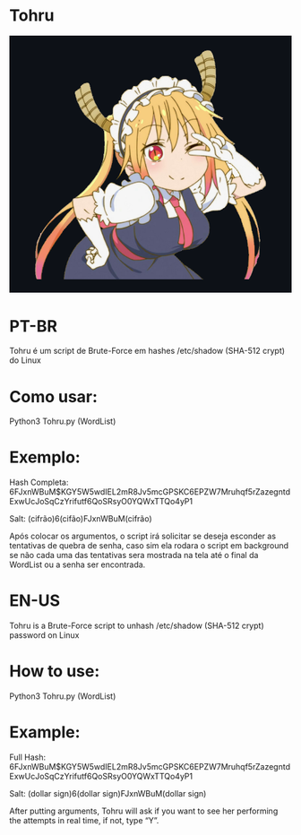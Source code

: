 # Tohru

![](/Tohruu.png?raw=true)

# PT-BR

Tohru é um script de Brute-Force em hashes /etc/shadow (SHA-512 crypt) do Linux 


# Como usar:

Python3 Tohru.py (WordList)

# Exemplo:

Hash Completa: $6$FJxnWBuM$KGY5W5wdIEL2mR8Jv5mcGPSKC6EPZW7Mruhqf5rZazegntdExwUcJoSqCzYrifutf6QoSRsyO0YQWxTTQo4yP1

Salt: (cifrão)6(cifão)FJxnWBuM(cifrão)

Após colocar os argumentos, o script irá solicitar se deseja esconder as tentativas de quebra de senha, caso sim ela rodara o script em background se não cada uma das tentativas sera mostrada na tela até o final da WordList ou a senha ser encontrada.



# EN-US

Tohru is a Brute-Force script to unhash /etc/shadow (SHA-512 crypt) password on Linux

# How to use:

Python3 Tohru.py (WordList)

# Example:

Full Hash: $6$FJxnWBuM$KGY5W5wdIEL2mR8Jv5mcGPSKC6EPZW7Mruhqf5rZazegntdExwUcJoSqCzYrifutf6QoSRsyO0YQWxTTQo4yP1

Salt: (dollar sign)6(dollar sign)FJxnWBuM(dollar sign)

After putting arguments, Tohru will ask if you want to see her performing the attempts in real time, if not, type “Y”.


